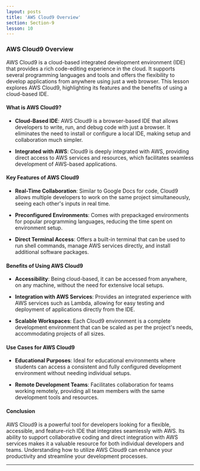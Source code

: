 ```yaml
---
layout: posts
title: 'AWS Cloud9 Overview'
section: Section-9
lesson: 10
---
```


### AWS Cloud9 Overview

AWS Cloud9 is a cloud-based integrated development environment (IDE) that provides a rich code-editing experience in the cloud. It supports several programming languages and tools and offers the flexibility to develop applications from anywhere using just a web browser. This lesson explores AWS Cloud9, highlighting its features and the benefits of using a cloud-based IDE.

<!-- pagebreak -->

#### What is AWS Cloud9?

- **Cloud-Based IDE**: AWS Cloud9 is a browser-based IDE that allows developers to write, run, and debug code with just a browser. It eliminates the need to install or configure a local IDE, making setup and collaboration much simpler.

- **Integrated with AWS**: Cloud9 is deeply integrated with AWS, providing direct access to AWS services and resources, which facilitates seamless development of AWS-based applications.

<!-- pagebreak -->

#### Key Features of AWS Cloud9

- **Real-Time Collaboration**: Similar to Google Docs for code, Cloud9 allows multiple developers to work on the same project simultaneously, seeing each other's inputs in real time.

- **Preconfigured Environments**: Comes with prepackaged environments for popular programming languages, reducing the time spent on environment setup.

- **Direct Terminal Access**: Offers a built-in terminal that can be used to run shell commands, manage AWS services directly, and install additional software packages.

<!-- pagebreak -->

#### Benefits of Using AWS Cloud9

- **Accessibility**: Being cloud-based, it can be accessed from anywhere, on any machine, without the need for extensive local setups.

- **Integration with AWS Services**: Provides an integrated experience with AWS services such as Lambda, allowing for easy testing and deployment of applications directly from the IDE.

- **Scalable Workspaces**: Each Cloud9 environment is a complete development environment that can be scaled as per the project's needs, accommodating projects of all sizes.

<!-- pagebreak -->

#### Use Cases for AWS Cloud9

- **Educational Purposes**: Ideal for educational environments where students can access a consistent and fully configured development environment without needing individual setups.

- **Remote Development Teams**: Facilitates collaboration for teams working remotely, providing all team members with the same development tools and resources.

<!-- pagebreak -->

#### Conclusion

AWS Cloud9 is a powerful tool for developers looking for a flexible, accessible, and feature-rich IDE that integrates seamlessly with AWS. Its ability to support collaborative coding and direct integration with AWS services makes it a valuable resource for both individual developers and teams. Understanding how to utilize AWS Cloud9 can enhance your productivity and streamline your development processes.

---
